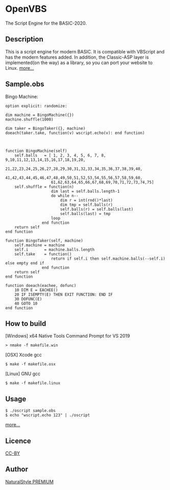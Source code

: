 OpenVBS
====

The Script Engine for the BASIC-2020.

## Description
This is a script engine for modern BASIC. It is compatible with VBScript and has the modern features added. In addition, the Classic-ASP layer is implemented(on the way) as a library, so you can port your website to Linux. [more...](https://p.na-s.jp/openvbs.html)

## Sample.obs
Bingo Machine:

    option explicit: randomize:

    dim machine = BingoMachine({})
    machine.shuffle(1000)

    dim taker = BingoTaker({}, machine)
    doeach(taker.take, function(v) wscript.echo(v): end function)



    function BingoMachine(self)
        self.balls   = [ 1, 2, 3, 4, 5, 6, 7, 8, 9,10,11,12,13,14,15,16,17,18,19,20,
                        21,22,23,24,25,26,27,28,29,30,31,32,33,34,35,36,37,38,39,40,
                        41,42,43,44,45,46,47,48,49,50,51,52,53,54,55,56,57,58,59,60,
                        61,62,63,64,65,66,67,68,69,70,71,72,73,74,75]
        self.shuffle = function(n)
                        dim last = self.balls.length-1
                        do while n--
                            dim r = int(rnd()*last)
                            dim tmp = self.balls(r)
                            self.balls(r) = self.balls(last)
                            self.balls(last) = tmp
                        loop
                    end function
        return self
    end function

    function BingoTaker(self, machine)
        self.machine = machine
        self.i       = machine.balls.length
        self.take    = function()
                        return if self.i then self.machine.balls(--self.i) else empty end if
                    end function
        return self
    end function

    function doeach(eachee, dofunc)
        10 DIM E = EACHEE()
        20 IF ISEMPTY(E) THEN EXIT FUNCTION: END IF
        30 DOFUNC(E)
        40 GOTO 10
    end function

## How to build

[Windows] x64 Native Tools Command Prompt for VS 2019

    > nmake -f makefile.win

[OSX] Xcode gcc

    $ make -f makefile.osx

[Linux] GNU gcc

    $ make -f makefile.linux

## Usage
    $ ./oscript sample.obs
    $ echo "wscript.echo 123" | ./oscript

[more...](https://github.com/yrm006/openvbs/blob/master/readme.txt)

## Licence
[CC-BY](http://creativecommons.org/licenses/by/4.0/)

## Author
[NaturalStyle PREMIUM](https://p.na-s.jp)
